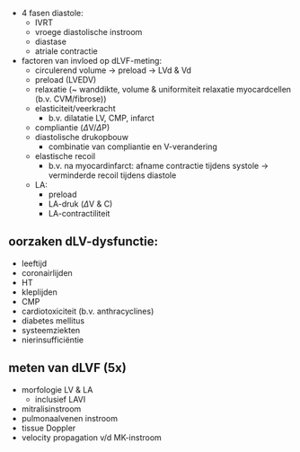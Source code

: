 - 4 fasen diastole:
	- IVRT
	- vroege diastolische instroom
	- diastase
	- atriale contractie
- factoren van invloed op dLVF-meting:
	- circulerend volume -> preload -> LVd & Vd
	- preload (LVEDV)
	- relaxatie (~ wanddikte, volume & uniformiteit relaxatie myocardcellen (b.v. CVM/fibrose))
	- elasticiteit/veerkracht
		- b.v. dilatatie LV, CMP, infarct
	- compliantie ($\Delta$V/$\Delta$P)
	- diastolische drukopbouw
		- combinatie van compliantie en V-verandering
	- elastische recoil
		- b.v. na myocardinfarct: afname contractie tijdens systole -> verminderde recoil tijdens diastole
	- LA:
		- preload
		- LA-druk ($\Delta$V & C)
		- LA-contractiliteit
## oorzaken dLV-dysfunctie:
- leeftijd
- coronairlijden
- HT
- kleplijden
- CMP
- cardiotoxiciteit (b.v. anthracyclines)
- diabetes mellitus
- systeemziekten
- nierinsufficiëntie
## meten van dLVF (5x)
- morfologie LV & LA
	- inclusief LAVI
- mitralisinstroom
- pulmonaalvenen instroom
- tissue Doppler
- velocity propagation v/d MK-instroom
